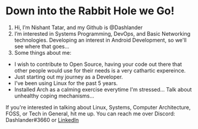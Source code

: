 # Down into the Rabbit Hole we Go!

1. Hi, I’m Nishant Tatar, and my Github is @Dashlander
2. I’m interested in Systems Programming, DevOps, and Basic Networking technologies. Developing an interest in Android Development, so we'll see where that goes...
3. Some things about me:
  - I wish to contribute to Open Source, having your code out there that other people would use for their needs is a very cathartic expereince.
  - Just starting out my journey as a Developer.
  - I've been using Linux for the past 5 years.
  - Installed Arch as a calming exercise everytime I'm stressed... Talk about unhealthy coping mechanisms...

If you're interested in talking about Linux, Systems, Computer Architecture, FOSS, or Tech in General, hit me up. You can reach me over Discord: Dashlander#3660 or [LinkedIn](https://www.linkedin.com/in/nishant-tatar-96b2b6227/)

<!---
Dashlander/Dashlander is a ✨ special ✨ repository because its `README.md` (this file) appears on your GitHub profile.
You can click the Preview link to take a look at your changes.
--->
